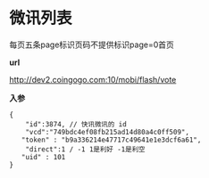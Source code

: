 # 微讯列表 #
每页五条page标识页码不提供标识page=0首页

**url**

http://dev2.coingogo.com:10/mobi/flash/vote

**入参**

	{
		"id":3874, // 快讯微讯的 id
		"vcd":"749bdc4ef08fb215ad14d80a4c0ff509",
	   "token" : "b9a336214e47717c49641e1e3dcf6a61",
		"direct":1 / -1 1是利好 -1是利空
	   "uid" : 101	  
	}